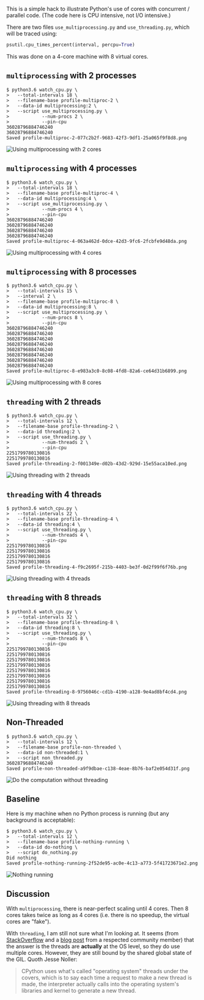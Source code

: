 This is a simple hack to illustrate Python's use of cores
with concurrent / parallel code. (The code here is CPU
intensive, not I/O intensive.)

There are two files `use_multiprocessing.py` and
`use_threading.py`, which will be traced using:

```python
psutil.cpu_times_percent(interval, percpu=True)
```

This was done on a 4-core machine with 8 virtual cores.

## `multiprocessing` with 2 processes

```
$ python3.6 watch_cpu.py \
>   --total-intervals 18 \
>   --filename-base profile-multiproc-2 \
>   --data-id multiprocessing:2 \
>   --script use_multiprocessing.py \
>            --num-procs 2 \
>            --pin-cpu
36028796884746240
36028796884746240
Saved profile-multiproc-2-077c2b2f-9683-42f3-9df1-25a065f9f8d8.png
```

![Using multiprocessing with 2 cores][multiproc2]

[multiproc2]: https://gist.githubusercontent.com/dhermes/9c92cb6468ed39c51213b5e0a6176fb4/raw/profile-multiproc-2-077c2b2f-9683-42f3-9df1-25a065f9f8d8.png

## `multiprocessing` with 4 processes

```
$ python3.6 watch_cpu.py \
>   --total-intervals 18 \
>   --filename-base profile-multiproc-4 \
>   --data-id multiprocessing:4 \
>   --script use_multiprocessing.py \
>            --num-procs 4 \
>            --pin-cpu
36028796884746240
36028796884746240
36028796884746240
36028796884746240
Saved profile-multiproc-4-063a462d-0dce-42d3-9fc6-2fcbfe9d48da.png
```

![Using multiprocessing with 4 cores][multiproc4]

[multiproc4]: https://gist.githubusercontent.com/dhermes/9c92cb6468ed39c51213b5e0a6176fb4/raw/profile-multiproc-4-063a462d-0dce-42d3-9fc6-2fcbfe9d48da.png

## `multiprocessing` with 8 processes

```
$ python3.6 watch_cpu.py \
>   --total-intervals 15 \
>   --interval 2 \
>   --filename-base profile-multiproc-8 \
>   --data-id multiprocessing:8 \
>   --script use_multiprocessing.py \
>            --num-procs 8 \
>            --pin-cpu
36028796884746240
36028796884746240
36028796884746240
36028796884746240
36028796884746240
36028796884746240
36028796884746240
36028796884746240
Saved profile-multiproc-8-e983a3c0-8c08-4fd8-82a6-ce64d31b6899.png
```

![Using multiprocessing with 8 cores][multiproc8]

[multiproc8]: https://gist.githubusercontent.com/dhermes/9c92cb6468ed39c51213b5e0a6176fb4/raw/profile-multiproc-8-e983a3c0-8c08-4fd8-82a6-ce64d31b6899.png

## `threading` with 2 threads

```
$ python3.6 watch_cpu.py \
>   --total-intervals 12 \
>   --filename-base profile-threading-2 \
>   --data-id threading:2 \
>   --script use_threading.py \
>            --num-threads 2 \
>            --pin-cpu
2251799780130816
2251799780130816
Saved profile-threading-2-f001349e-d02b-43d2-929d-15e55aca10ed.png
```

![Using threading with 2 threads][threading2]

[threading2]: https://gist.githubusercontent.com/dhermes/9c92cb6468ed39c51213b5e0a6176fb4/raw/profile-threading-2-f001349e-d02b-43d2-929d-15e55aca10ed.png

## `threading` with 4 threads

```
$ python3.6 watch_cpu.py \
>   --total-intervals 22 \
>   --filename-base profile-threading-4 \
>   --data-id threading:4 \
>   --script use_threading.py \
>            --num-threads 4 \
>            --pin-cpu
2251799780130816
2251799780130816
2251799780130816
2251799780130816
Saved profile-threading-4-f9c2695f-215b-4403-be3f-0d2f99f6f76b.png
```

![Using threading with 4 threads][threading4]

[threading4]: https://gist.githubusercontent.com/dhermes/9c92cb6468ed39c51213b5e0a6176fb4/raw/profile-threading-4-f9c2695f-215b-4403-be3f-0d2f99f6f76b.png

## `threading` with 8 threads

```
$ python3.6 watch_cpu.py \
>   --total-intervals 32 \
>   --filename-base profile-threading-8 \
>   --data-id threading:8 \
>   --script use_threading.py \
>            --num-threads 8 \
>            --pin-cpu
2251799780130816
2251799780130816
2251799780130816
2251799780130816
2251799780130816
2251799780130816
2251799780130816
2251799780130816
Saved profile-threading-8-9756046c-cd1b-4190-a128-9e4ad8bf4cd4.png
```

![Using threading with 8 threads][threading8]

[threading8]: https://gist.githubusercontent.com/dhermes/9c92cb6468ed39c51213b5e0a6176fb4/raw/profile-threading-8-9756046c-cd1b-4190-a128-9e4ad8bf4cd4.png

## Non-Threaded

```
$ python3.6 watch_cpu.py \
>   --total-intervals 12 \
>   --filename-base profile-non-threaded \
>   --data-id non-threaded:1 \
>   --script non_threaded.py
36028796884746240
Saved profile-non-threaded-a9f9dbae-c138-4eae-8b76-baf2e054d31f.png
```

![Do the computation without threading][non-threaded]

[non-threaded]: https://gist.githubusercontent.com/dhermes/9c92cb6468ed39c51213b5e0a6176fb4/raw/profile-non-threaded-a9f9dbae-c138-4eae-8b76-baf2e054d31f.png

## Baseline

Here is my machine when no Python process is running (but any background
is acceptable):

```
$ python3.6 watch_cpu.py \
>   --total-intervals 12 \
>   --filename-base profile-nothing-running \
>   --data-id do-nothing \
>   --script do_nothing.py
Did nothing
Saved profile-nothing-running-2f52de95-ac0e-4c13-a773-5f41723671e2.png
```

![Nothing running][nothing]

[nothing]: https://gist.githubusercontent.com/dhermes/9c92cb6468ed39c51213b5e0a6176fb4/raw/profile-nothing-running-2f52de95-ac0e-4c13-a773-5f41723671e2.png

## Discussion

With `multiprocessing`, there is near-perfect scaling until 4 cores. Then
8 cores takes twice as long as 4 cores (i.e. there is no speedup, the
virtual cores are "fake").

With `threading`, I am still not sure what I'm looking at. It seems (from
[StackOverflow][1] and a [blog post][2] from a respected community member)
that the answer is the threads are **actually** at the OS level, so they
do use multiple cores. However, they are still bound by the shared global
state of the GIL. Quoth Jesse Noller:

> CPython uses what's called "operating system" threads under the covers,
> which is to say each time a request to make a new thread is made, the
> interpreter actually calls into the operating system's libraries and
> kernel to generate a new thread.

[1]: https://stackoverflow.com/a/4496918/1068170
[2]: http://jessenoller.com/2009/02/01/python-threads-and-the-global-interpreter-lock/
